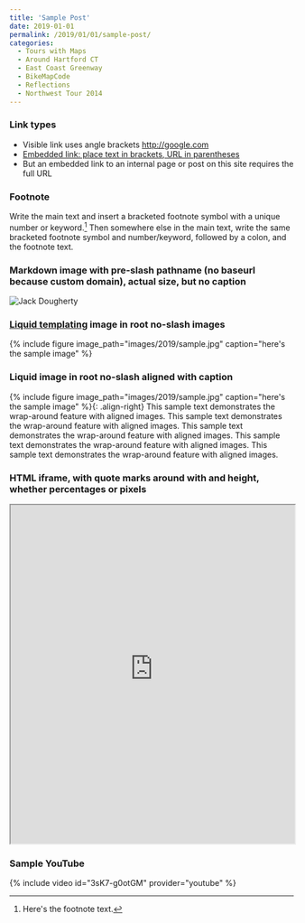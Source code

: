 ```yaml
---
title: 'Sample Post'
date: 2019-01-01
permalink: /2019/01/01/sample-post/
categories:
  - Tours with Maps
  - Around Hartford CT
  - East Coast Greenway
  - BikeMapCode
  - Reflections
  - Northwest Tour 2014
---
```

### Link types
- Visible link uses angle brackets <http://google.com>
- [Embedded link: place text in brackets, URL in parentheses](http://google.com)
- But an embedded link to an internal page or post on this site requires the full URL

### Footnote
Write the main text and insert a bracketed footnote symbol with a unique number or keyword.[^keyword] Then somewhere else in the main text, write the same bracketed footnote symbol and number/keyword, followed by a colon, and the footnote text.

[^keyword]: Here's the footnote text.

### Markdown image with pre-slash pathname (no baseurl because custom domain), actual size, but no caption
![Jack Dougherty](/images/2019/dougherty-jack-150x150.jpg)

### [Liquid templating](https://jekyllrb.com/docs/liquid/) image in root no-slash images  
{% include figure image_path="images/2019/sample.jpg" caption="here's the sample image" %}

### Liquid image in root no-slash aligned with caption
{% include figure image_path="images/2019/sample.jpg" caption="here's the sample image" %}{: .align-right}
This sample text demonstrates the wrap-around feature with aligned images. This sample text demonstrates the wrap-around feature with aligned images. This sample text demonstrates the wrap-around feature with aligned images. This sample text demonstrates the wrap-around feature with aligned images. This sample text demonstrates the wrap-around feature with aligned images.

### HTML iframe, with quote marks around with and height, whether percentages or pixels
<iframe src="https://jackdougherty.youcanbook.me/" width="100%" height="600px"></iframe>

### Sample YouTube
{% include video id="3sK7-g0otGM" provider="youtube" %}
